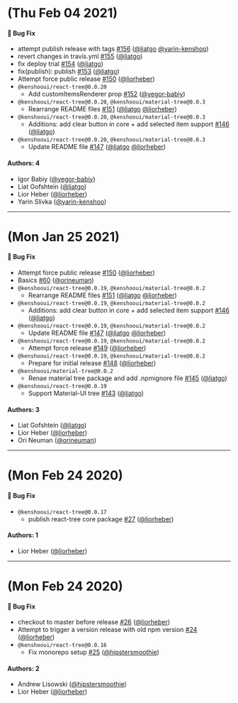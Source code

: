 # (Thu Feb 04 2021)

#### 🐛  Bug Fix

- attempt publish release with tags [#156](https://github.com/kenshoo/react-tree/pull/156) ([@liatgo](https://github.com/liatgo) [@yarin-kenshoo](https://github.com/yarin-kenshoo))
- revert changes in travis.yml [#155](https://github.com/kenshoo/react-tree/pull/155) ([@liatgo](https://github.com/liatgo))
- fix deploy trial [#154](https://github.com/kenshoo/react-tree/pull/154) ([@liatgo](https://github.com/liatgo))
- fix(publish): publish [#153](https://github.com/kenshoo/react-tree/pull/153) ([@liatgo](https://github.com/liatgo))
- Attempt force public release [#150](https://github.com/kenshoo/react-tree/pull/150) ([@liorheber](https://github.com/liorheber))
- `@kenshooui/react-tree@0.0.20`
  - Add customItemsRenderer prop [#152](https://github.com/kenshoo/react-tree/pull/152) ([@yegor-babiy](https://github.com/yegor-babiy))
- `@kenshooui/react-tree@0.0.20`, `@kenshooui/material-tree@0.0.3`
  - Rearrange README files [#151](https://github.com/kenshoo/react-tree/pull/151) ([@liatgo](https://github.com/liatgo) [@liorheber](https://github.com/liorheber))
- `@kenshooui/react-tree@0.0.20`, `@kenshooui/material-tree@0.0.3`
  - Additions: add clear button in core + add selected item support [#146](https://github.com/kenshoo/react-tree/pull/146) ([@liatgo](https://github.com/liatgo))
- `@kenshooui/react-tree@0.0.20`, `@kenshooui/material-tree@0.0.3`
  - Update README file [#147](https://github.com/kenshoo/react-tree/pull/147) ([@liatgo](https://github.com/liatgo) [@liorheber](https://github.com/liorheber))

#### Authors: 4

- Igor Babiy ([@yegor-babiy](https://github.com/yegor-babiy))
- Liat Gofshtein ([@liatgo](https://github.com/liatgo))
- Lior Heber ([@liorheber](https://github.com/liorheber))
- Yarin Slivka ([@yarin-kenshoo](https://github.com/yarin-kenshoo))

---

# (Mon Jan 25 2021)

#### 🐛  Bug Fix

- Attempt force public release [#150](https://github.com/kenshoo/react-tree/pull/150) ([@liorheber](https://github.com/liorheber))
- Basics [#60](https://github.com/kenshoo/react-tree/pull/60) ([@orineuman](https://github.com/orineuman))
- `@kenshooui/react-tree@0.0.19`, `@kenshooui/material-tree@0.0.2`
  - Rearrange README files [#151](https://github.com/kenshoo/react-tree/pull/151) ([@liatgo](https://github.com/liatgo) [@liorheber](https://github.com/liorheber))
- `@kenshooui/react-tree@0.0.19`, `@kenshooui/material-tree@0.0.2`
  - Additions: add clear button in core + add selected item support [#146](https://github.com/kenshoo/react-tree/pull/146) ([@liatgo](https://github.com/liatgo))
- `@kenshooui/react-tree@0.0.19`, `@kenshooui/material-tree@0.0.2`
  - Update README file [#147](https://github.com/kenshoo/react-tree/pull/147) ([@liatgo](https://github.com/liatgo) [@liorheber](https://github.com/liorheber))
- `@kenshooui/react-tree@0.0.19`, `@kenshooui/material-tree@0.0.2`
  - Attempt force release [#149](https://github.com/kenshoo/react-tree/pull/149) ([@liorheber](https://github.com/liorheber))
- `@kenshooui/react-tree@0.0.19`, `@kenshooui/material-tree@0.0.2`
  - Prepare for initial release [#148](https://github.com/kenshoo/react-tree/pull/148) ([@liorheber](https://github.com/liorheber))
- `@kenshooui/material-tree@0.0.2`
  - Renae material tree package and add .npmignore file [#145](https://github.com/kenshoo/react-tree/pull/145) ([@liatgo](https://github.com/liatgo))
- `@kenshooui/react-tree@0.0.19`
  - Support Material-UI tree [#143](https://github.com/kenshoo/react-tree/pull/143) ([@liatgo](https://github.com/liatgo))

#### Authors: 3

- Liat Gofshtein ([@liatgo](https://github.com/liatgo))
- Lior Heber ([@liorheber](https://github.com/liorheber))
- Ori Neuman ([@orineuman](https://github.com/orineuman))

---

# (Mon Feb 24 2020)

#### 🐛  Bug Fix

- `@kenshooui/react-tree@0.0.17`
  - publish react-tree core package [#27](https://github.com/kenshoo/react-tree/pull/27) ([@liorheber](https://github.com/liorheber))

#### Authors: 1

- Lior Heber ([@liorheber](https://github.com/liorheber))

---

# (Mon Feb 24 2020)

#### 🐛  Bug Fix

- checkout to master before release [#26](https://github.com/kenshoo/react-tree/pull/26) ([@liorheber](https://github.com/liorheber))
- Attempt to trigger a version release with old npm version [#24](https://github.com/kenshoo/react-tree/pull/24) ([@liorheber](https://github.com/liorheber))
- `@kenshooui/react-tree@0.0.16`
  - Fix monorepo setup [#25](https://github.com/kenshoo/react-tree/pull/25) ([@hipstersmoothie](https://github.com/hipstersmoothie))

#### Authors: 2

- Andrew Lisowski ([@hipstersmoothie](https://github.com/hipstersmoothie))
- Lior Heber ([@liorheber](https://github.com/liorheber))